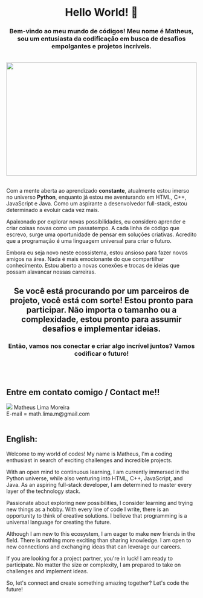 <h1 align="center">Hello World! 👋</h1>

<h3 align="center">Bem-vindo ao meu mundo de códigos! Meu nome é Matheus, sou um entusiasta da codificação em busca de desafios empolgantes e projetos incríveis.</h3>
<br/>
<div style="height:300px;" align="center">
  <img src="https://user-images.githubusercontent.com/102155883/244976552-bf85b95d-80d4-4bf2-95e6-e464e57a3f87.png" style="height:100%"/>
 </div>
 <br/>

Com a mente aberta ao aprendizado <b>constante</b>, atualmente estou imerso no universo <b>Python</b>, enquanto já estou me aventurando em HTML, C++, JavaScript e Java. Como um aspirante a desenvolvedor full-stack, estou determinado a evoluir cada vez mais.
<br/>

Apaixonado por explorar novas possibilidades, eu considero aprender e criar coisas novas como um passatempo. A cada linha de código que escrevo, surge uma oportunidade de pensar em soluções criativas. Acredito que a programação é uma linguagem universal para criar o futuro.

Embora eu seja novo neste ecossistema, estou ansioso para fazer novos amigos na área. Nada é mais emocionante do que compartilhar conhecimento. Estou aberto a novas conexões e trocas de ideias que possam alavancar nossas carreiras.

<h2 align="center">Se você está procurando por um parceiros de projeto, você está com sorte! Estou pronto para participar. Não importa o tamanho ou a complexidade, estou pronto para assumir desafios e implementar ideias.</h2>

<h3 align="center">Então, vamos nos conectar e criar algo incrível juntos? Vamos codificar o futuro!</h3>
<br/>
<br/>

<h2> Entre em contato comigo / Contact me!!</h2>
<a href = "https://www.linkedin.com/in/matheus-lima-moreira-aa9b4122a/"><img src="https://user-images.githubusercontent.com/102155883/244977641-6a19db31-1099-49ef-a6db-188588bf6362.png"/><a>  Matheus Lima Moreira<br/>
E-mail = math.lima.m@gmail.com

<br/>
<br/>

## English:

Welcome to my world of codes! My name is Matheus, I'm a coding enthusiast in search of exciting challenges and incredible projects.

With an open mind to continuous learning, I am currently immersed in the Python universe, while also venturing into HTML, C++, JavaScript, and Java. As an aspiring full-stack developer, I am determined to master every layer of the technology stack.

Passionate about exploring new possibilities, I consider learning and trying new things as a hobby. With every line of code I write, there is an opportunity to think of creative solutions. I believe that programming is a universal language for creating the future.

Although I am new to this ecosystem, I am eager to make new friends in the field. There is nothing more exciting than sharing knowledge. I am open to new connections and exchanging ideas that can leverage our careers.

If you are looking for a project partner, you're in luck! I am ready to participate. No matter the size or complexity, I am prepared to take on challenges and implement ideas.

So, let's connect and create something amazing together? Let's code the future!


<!--
**mathlimam/mathlimam** is a ✨ _special_ ✨ repository because its `README.md` (this file) appears on your GitHub profile.

Here are some ideas to get you started:

- 🔭 I’m currently working on ...
- 🌱 I’m currently learning ...
- 👯 I’m looking to collaborate on ...
- 🤔 I’m looking for help with ...
- 💬 Ask me about ...
- 📫 How to reach me: ...
- 😄 Pronouns: ...
- ⚡ Fun fact: ...
-->
